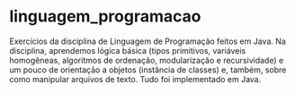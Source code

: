 # linguagem_programacao
Exercícios da disciplina de Linguagem de Programação feitos em Java.
Na disciplina, aprendemos lógica básica (tipos primitivos, variáveis homogêneas, algoritmos de ordenação, modularização e recursividade) e um pouco de orientação a objetos (instância de classes) e, também, sobre como manipular arquivos de texto. Tudo foi implementado em Java.

